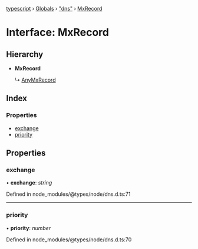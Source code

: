 [typescript](../README.md) › [Globals](../globals.md) › ["dns"](../modules/_dns_.md) › [MxRecord](_dns_.mxrecord.md)

# Interface: MxRecord

## Hierarchy

* **MxRecord**

  ↳ [AnyMxRecord](_dns_.anymxrecord.md)

## Index

### Properties

* [exchange](_dns_.mxrecord.md#exchange)
* [priority](_dns_.mxrecord.md#priority)

## Properties

###  exchange

• **exchange**: *string*

Defined in node_modules/@types/node/dns.d.ts:71

___

###  priority

• **priority**: *number*

Defined in node_modules/@types/node/dns.d.ts:70
